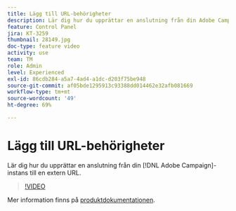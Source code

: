 ```yaml
---
title: Lägg till URL-behörigheter
description: Lär dig hur du upprättar en anslutning från din Adobe Campaign-instans till en extern URL.
feature: Control Panel
jira: KT-3259
thumbnail: 28149.jpg
doc-type: feature video
activity: use
team: TM
role: Admin
level: Experienced
exl-id: 86cdb284-a5a7-4ad4-a1dc-d203f75be948
source-git-commit: af05bde1295913c93388dd014462e32afb081669
workflow-type: tm+mt
source-wordcount: '49'
ht-degree: 69%

---
```


# Lägg till URL-behörigheter

Lär dig hur du upprättar en anslutning från din [!DNL Adobe Campaign]-instans till en extern URL.

>[!VIDEO](https://video.tv.adobe.com/v/28149?quality=12&learn=0n)

Mer information finns på [produktdokumentationen](https://experienceleague.adobe.com/docs/control-panel/using/performance-monitoring/url-permissions.html).

